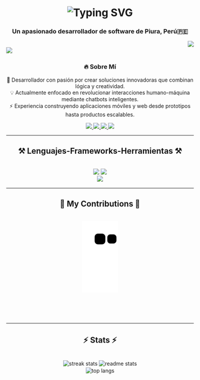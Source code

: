 <div align="center">
  <h1 align="center">
  <img src="https://readme-typing-svg.herokuapp.com?font=Fira+Code&size=40&pause=1000&color=FF691F&center=true&vCenter=true&width=500&height=100&lines=Hola+Devs+%F0%9F%91%8B;Soy+ManuelNZ20+%F0%9F%91%8B%F0%9F%91%A8%E2%80%8D%F0%9F%92%BB" alt="Typing SVG" />
  </h1>

<h3 align="center">Un apasionado desarrollador de software de Piura, Perú🇵🇪</h3>

</div>
<img align="right" src="https://visitor-badge.laobi.icu/badge?page_id=manuelnz20.manuelnz20"/>
<br>

<img src="https://res.cloudinary.com/dqpzipc8i/image/upload/v1753717573/banner_logo_1_copy_lntt4j.png"/>

<div align="center">

### 🔥 **Sobre Mí**

🚀 Desarrollador con pasión por crear soluciones innovadoras que combinan lógica y creatividad.  
💡 Actualmente enfocado en revolucionar interacciones humano-máquina mediante chatbots inteligentes.  
⚡ Experiencia construyendo aplicaciones móviles y web desde prototipos hasta productos escalables.

 </div>

<div align="center"> 
  <a href="mailto:manuel08n@gmail.com">
    <img src="https://img.shields.io/badge/Gmail-333333?style=for-the-badge&logo=gmail&logoColor=red" />
  </a>
  <a href="https://www.linkedin.com/in/manuel-walter-navarro-zeta-b3049124a/" target="_blank">
    <img src="https://img.shields.io/badge/LinkedIn-0077B5?style=for-the-badge&logo=linkedin&logoColor=white" target="_blank" />
  </a>
  <a href="https://www.instagram.com/navarro_zedev/" target="_blank">
     <img src="https://img.shields.io/badge/Instagram-E4405F?style=for-the-badge&logo=instagram&logoColor=white" target="_blank" />
  </a>
  <a href="https://manuelnz20.github.io" target="_blank">
     <img src="https://img.shields.io/badge/Portfolio-FF5722?style=for-the-badge&logo=todoist&logoColor=white" target="_blank" />
  </a>
</div>

 <hr/>

<h2 align="center">⚒️ Lenguajes-Frameworks-Herramientas ⚒️</h2>

<br/>
<div align="center">
    <img src="https://skillicons.dev/icons?i=vscode,html,css,php,bootstrap,nodejs,javascript,typescript,tailwind,react,nextjs" />
    <img src="https://skillicons.dev/icons?i=dart,flutter,supabase,firebase,mysql,postgresql,nestjs,mongodb,cpp,java" /><br>
    <img src="https://skillicons.dev/icons?i=github,git,figma,notion,androidstudio,netlify,vercel,heroku" /><br>
</div>

<hr/>

<div align="center">
  <h2>🐍 My Contributions 🐍</h2>
  <br>
  <img alt="snake eating my contributions" src="https://raw.githubusercontent.com/manuelnz20/manuelnz20/output/github-contribution-grid-snake.svg" />
  
  <br/><br/><br/>
</div>

<hr/>

<h2 align="center">⚡ Stats ⚡</h2>
<br>
<div align=center>
  <img width=390 src="https://github-readme-streak-stats-manuelnz20.vercel.app/?user=manuelnz20&count_private=true&theme=react&border_radius=10" alt="streak stats"/>
  <img width=390 src="https://github-readme-stats-manuelnz20.vercel.app/api?username=manuelnz20&count_private=true&show_icons=true&theme=react&rank_icon=github&border_radius=10" alt="readme stats" />
  <br/>
  <img width=325 align="center" src="https://github-readme-stats-manuelnz20.vercel.app/api/top-langs/?username=salesp07&hide=HTML&langs_count=8&layout=compact&theme=react&border_radius=10&size_weight=0.5&count_weight=0.5&exclude_repo=github-readme-stats" alt="top langs" />
</div>

<br/><br/>

<!--
**ManuelNZ20/ManuelNZ20** is a ✨ _special_ ✨ repository because its `README.md` (this file) appears on your GitHub profile.

Here are some ideas to get you started:

- 🔭 I’m currently working on ...
- 🌱 I’m currently learning ...
- 👯 I’m looking to collaborate on ...
- 🤔 I’m looking for help with ...
- 💬 Ask me about ...
- 📫 How to reach me: ...
- 😄 Pronouns: ...
- ⚡ Fun fact: ...
-->

